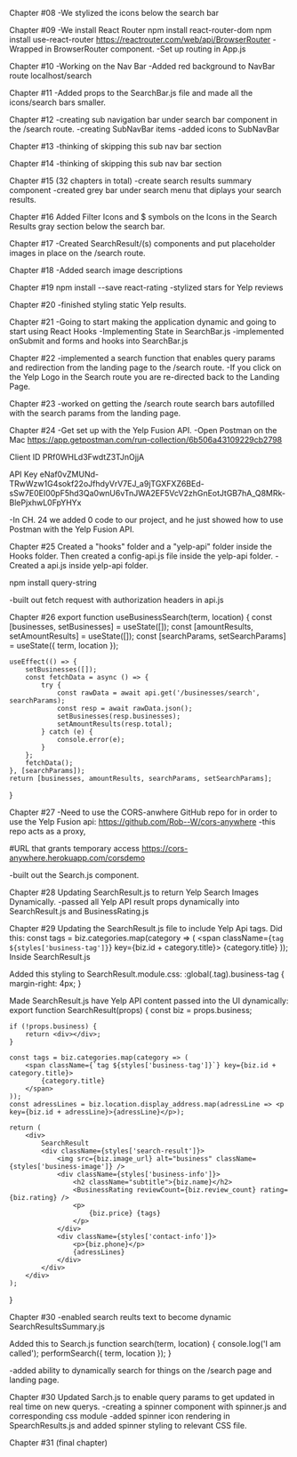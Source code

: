 Chapter #08
-We stylized the icons below the search bar

Chapter #09
-We install React Router
npm install react-router-dom
npm install use-react-router
https://reactrouter.com/web/api/BrowserRouter
-Wrapped <App> in BrowserRouter component.
-Set up routing in App.js

Chapter #10
-Working on the Nav Bar
-Added red background to NavBar route localhost/search

Chapter #11
-Added props to the SearchBar.js file and made all the icons/search bars smaller.

Chapter #12
-creating sub navigation bar under search
bar component in the /search route.
-creating SubNavBar items
-added icons to SubNavBar

Chapter #13
-thinking of skipping this sub nav bar section

Chapter #14
-thinking of skipping this sub nav bar section

Chapter #15 (32 chapters in total)
-create search results summary component
-created grey bar under search menu that diplays your search results.

Chapter #16
Added Filter Icons and $ symbols on the Icons in the Search Results gray section below the search bar.

Chapter #17
-Created SearchResult/(s) components and put placeholder images in place
on the /search route.

Chapter #18
-Added search image descriptions

Chapter #19
npm install --save react-rating
-stylized stars for Yelp reviews

Chapter #20
-finished styling static Yelp results.

Chapter #21
-Going to start making the application dynamic and going to start using React Hooks
-Implementing State in SearchBar.js
-implemented onSubmit and forms and hooks into SearchBar.js

Chapter #22
-implemented a search function that enables query params and redirection from the landing page to the /search route.
-If you click on the Yelp Logo in the Search route you are re-directed back to the Landing Page.

Chapter #23
-worked on getting the /search route search bars autofilled with the search params from
the landing page.

Chapter #24
-Get set up with the Yelp Fusion API.
-Open Postman on the Mac
https://app.getpostman.com/run-collection/6b506a43109229cb2798

Client ID
PRf0WHLd3FwdtZ3TJnOjjA

API Key
eNaf0vZMUNd-TRwWzw1G4sokf22oJfhdyVrV7EJ_a9jTGXFXZ6BEd-sSw7E0EI00pF5hd3Qa0wnU6vTnJWA2EF5VcV2zhGnEotJtGB7hA_Q8MRk-BlePjxhwL0FpYHYx

-In CH. 24 we added 0 code to our project, and he just showed how to use Postman with the Yelp Fusion API.

Chapter #25
Created a "hooks" folder and a "yelp-api" folder inside the Hooks folder. Then created a config-api.js file inside the yelp-api folder.
-Created a api.js inside yelp-api folder.

npm install query-string

-built out fetch request with authorization headers in api.js

Chapter #26
export function useBusinessSearch(term, location) {
const [businesses, setBusinesses] = useState([]);
const [amountResults, setAmountResults] = useState([]);
const [searchParams, setSearchParams] = useState({ term, location });

    useEffect(() => {
    	setBusinesses([]);
    	const fetchData = async () => {
    		try {
    			const rawData = await api.get('/businesses/search', searchParams);
    			const resp = await rawData.json();
    			setBusinesses(resp.businesses);
    			setAmountResults(resp.total);
    		} catch (e) {
    			console.error(e);
    		}
    	};
    	fetchData();
    }, [searchParams]);
    return [businesses, amountResults, searchParams, setSearchParams];

}

Chapter #27
-Need to use the CORS-anwhere GitHub repo for in order to use the Yelp Fusion api:
https://github.com/Rob--W/cors-anywhere
-this repo acts as a proxy,

#URL that grants temporary access
https://cors-anywhere.herokuapp.com/corsdemo

-built out the Search.js component.

Chapter #28
Updating SearchResult.js to return Yelp Search Images Dynamically.
-passed all Yelp API result props dynamically into SearchResult.js and BusinessRating.js

Chapter #29
Updating the SearchResult.js file to include Yelp Api tags.
Did this:
const tags = biz.categories.map(category => (
<span className={`tag ${styles['business-tag']}`} key={biz.id + category.title}>
{category.title}
</span>
));
Inside SearchResult.js

Added this styling to SearchResult.module.css:
:global(.tag).business-tag {
margin-right: 4px;
}

Made SearchResult.js have Yelp API content passed into the UI dynamically:
export function SearchResult(props) {
const biz = props.business;

    if (!props.business) {
    	return <div></div>;
    }

    const tags = biz.categories.map(category => (
    	<span className={`tag ${styles['business-tag']}`} key={biz.id + category.title}>
    		{category.title}
    	</span>
    ));
    const adressLines = biz.location.display_address.map(adressLine => <p key={biz.id + adressLine}>{adressLine}</p>);

    return (
    	<div>
    		SearchResult
    		<div className={styles['search-result']}>
    			<img src={biz.image_url} alt="business" className={styles['business-image']} />
    			<div className={styles['business-info']}>
    				<h2 className="subtitle">{biz.name}</h2>
    				<BusinessRating reviewCount={biz.review_count} rating={biz.rating} />
    				<p>
    					{biz.price} {tags}
    				</p>
    			</div>
    			<div className={styles['contact-info']}>
    				<p>{biz.phone}</p>
    				{adressLines}
    			</div>
    		</div>
    	</div>
    );

}

Chapter #30
-enabled search reults text to become dynamic SearchResultsSummary.js

Added this to Search.js
function search(term, location) {
console.log('I am called');
performSearch({ term, location });
}

-added ability to dynamically search for things on the /search page and landing page.

Chapter #30
Updated Sarch.js to enable query params to get updated in real time on new querys.
-creating a spinner component with spinner.js and corresponding css module
-added spinner icon rendering in SpearchResults.js and added spinner styling to relevant CSS file.

Chapter #31 (final chapter)
